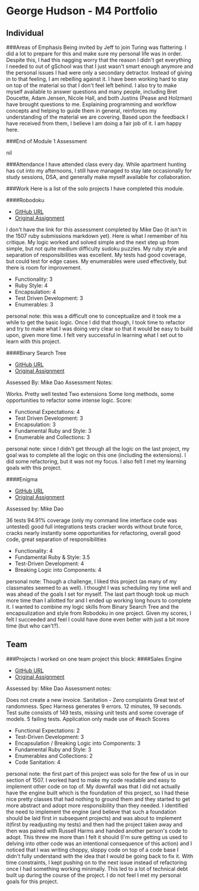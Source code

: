 George Hudson - M4 Portfolio
============================
Individual
----------------------------
###Areas of Emphasis
Being invited by Jeff to join Turing was flattering. I did a lot to prepare for this and make sure my personal life was in order. Despite this, I had this nagging worry that the reason I didn't get everything I needed to out of gSchool was that I just wasn't smart enough anymore and the personal issues I had were only a secondary detractor. Instead of giving in to that feeling, I am rebelling against it. I have been working hard to stay on top of the material so that I don't feel left behind. I also try to make myself available to answer questions and many people, including Bret Doucette, Adam Jensen, Nicole Hall, and both Justins (Pease and Holzman) have brought questions to me. Explaining programming and workflow concepts and helping to guide them in general, reinforces my understanding of the material we are covering. Based upon the feedback I have received from them, I believe I am doing a fair job of it. I am happy here.

###End of Module 1 Assessment

nil

###Attendance
I have attended class every day. While apartment hunting has cut into my afternoons, I still have managed to stay late occasionally for study sessions, DSA, and generally make myself available for collaboration.

###Work
Here is a list of the solo projects I have completed this module.

####Robodoku
* [GitHub URL](https://github.com/Egogre/robodoku)
* [Original Assignment](https://github.com/turingschool/challenges/blob/master/robodoku.markdown)

I don't have the link for this assessment completed by Mike Dao (it isn't in the 1507 ruby submissions markdown yet). Here is what I remember of his critique.
My logic worked and solved simple and the next step up from simple, but not quite medium difficulty sudoku puzzles. My ruby style and separation of responsibilities was excellent. My tests had good coverage, but could test for edge cases. My enumerables were used effectively, but there is room for improvement.

* Functionality: 3
* Ruby Style: 4
* Encapsulation: 4
* Test Driven Development: 3
* Enumerables: 3

personal note: this was a difficult one to conceptualize and it took me a while to get the basic logic. Once I did that though, I took time to refactor and try to make what I was doing very clear so that it would be easy to build upon, given more time. I felt very successful in learning what I set out to learn with this project.

####Binary Search Tree
* [GitHub URL](https://github.com/Egogre/binary_search_tree)
* [Original Assignment]()

Assessed By: Mike Dao
Assessment Notes:

Works.
Pretty well tested
Two extensions
Some long methods, some opportunities to refactor some intense logic.
Score:

* Functional Expectations: 4
* Test Driven Development: 3
* Encapsulation: 3
* Fundamental Ruby and Style: 3
* Enumerable and Collections: 3

personal note: since I didn't get through all the logic on the last project, my goal was to complete all the logic on this one (including the extensions). I did some refactoring, but it was not my focus. I also felt I met my learning goals with this project.

####Enigma
* [GitHub URL](https://github.com/Egogre/enigma)
* [Original Assignment]()

Assessed by: Mike Dao

36 tests 94.91% coverage (only my command line interface code was untested)
good full integrations tests
cracker words without brute force, cracks nearly instantly
some opportunities for refactoring, overall good code, great separation of responsibilities

* Functionality: 4
* Fundamental Ruby & Style: 3.5
* Test-Driven Development: 4
* Breaking Logic into Components: 4

 personal note: Though a challenge, I liked this project (as many of my classmates seemed to as well). I thought I was scheduling my time well and was ahead of the goals I set for myself. The last part though took up much more time than I allotted for and I ended up working long hours to complete it. I wanted to combine my logic skills from Binary Search Tree and the encapsulization and style from Robodoku in one project. Given my scores, I felt I succeeded and feel I could have done even better with just a bit more time (but who can't?).

Team
--------------------------------------
###Projects
I worked on one team project this block:
####Sales Engine
* [GitHub URL](https://github.com/russelleh/sales_engine)
* [Original Assignment](http://tutorials.jumpstartlab.com/projects/sales_engine.html)

Assessed by: Mike Dao
Assessment notes:

Does not create a new invoice.
Sanitation - Zero complaints
Great test of randomness.
Spec Harness generates 9 errors. 12 minutes, 19 seconds.
Test suite consists of 149 tests, missing unit tests and some coverage of models.
5 failing tests.
Application only made use of #each
Scores

* Functional Expectations: 2
* Test-Driven Development: 3
* Encapsulation / Breaking Logic into Components: 3
* Fundamental Ruby and Style: 3
* Enumerables and Collections: 2
* Code Sanitation: 4

personal note: the first part of this project was solo for the few of us in our section of 1507. I worked hard to make my code readable and easy to implement other code on top of. My downfall was that I did not actually have the engine built which is the foundation of this project, so I had these nice pretty classes that had nothing to ground them and they started to get more abstract and adopt more responsibility than they needed. I identified the need to implement the engine (and believe that such a foundation should be laid first in subsequent projects) and was about to implement it(first by readjusting my tests) and then had the project taken away and then was paired with Russell Harms and handed another person's code to adopt. This threw me more than I felt it should (I'm sure getting us used to delving into other code was an intentional consequence of this action) and I noticed that I was writing choppy, sloppy code on top of a code base I didn't fully understand with the idea that I would be going back to fix it. With time constraints, I kept pushing on to the next issue instead of refactoring once I had something working minimally. This led to a lot of technical debt built up during the course of the project. I do not feel I met my personal goals for this project.
